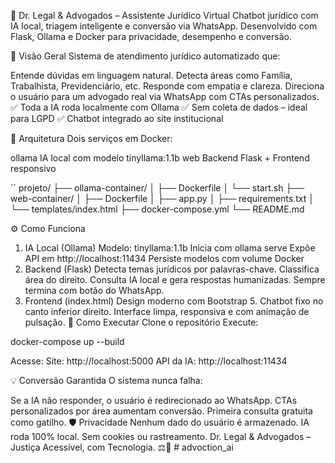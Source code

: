 📄 Dr. Legal & Advogados – Assistente Jurídico Virtual
Chatbot jurídico com IA local, triagem inteligente e conversão via WhatsApp.
Desenvolvido com Flask, Ollama e Docker para privacidade, desempenho e conversão. 

🚀 Visão Geral
Sistema de atendimento jurídico automatizado que:

Entende dúvidas em linguagem natural.
Detecta áreas como Família, Trabalhista, Previdenciário, etc.
Responde com empatia e clareza.
Direciona o usuário para um advogado real via WhatsApp com CTAs personalizados.
✅ Toda a IA roda localmente com Ollama
✅ Sem coleta de dados – ideal para LGPD
✅ Chatbot integrado ao site institucional


🔧 Arquitetura
Dois serviços em Docker:

ollama
IA local com modelo
tinyllama:1.1b
web
Backend Flask + Frontend responsivo


´´
projeto/
├── ollama-container/
│   ├── Dockerfile
│   └── start.sh
├── web-container/
│   ├── Dockerfile
│   ├── app.py
│   ├── requirements.txt
│   └── templates/index.html
├── docker-compose.yml
└── README.md

⚙️ Como Funciona
1. IA Local (Ollama)
Modelo: tinyllama:1.1b
Inicia com ollama serve
Expõe API em http://localhost:11434
Persiste modelos com volume Docker
2. Backend (Flask)
Detecta temas jurídicos por palavras-chave.
Classifica área do direito.
Consulta IA local e gera respostas humanizadas.
Sempre termina com botão do WhatsApp.
3. Frontend (index.html)
Design moderno com Bootstrap 5.
Chatbot fixo no canto inferior direito.
Interface limpa, responsiva e com animação de pulsação.
🐳 Como Executar
Clone o repositório
Execute:

docker-compose up --build

Acesse:
Site: http://localhost:5000
API da IA: http://localhost:11434

💡 Conversão Garantida
O sistema nunca falha:

Se a IA não responder, o usuário é redirecionado ao WhatsApp.
CTAs personalizados por área aumentam conversão.
Primeira consulta gratuita como gatilho.
🛡️ Privacidade
Nenhum dado do usuário é armazenado.
IA roda
100% local.
Sem cookies ou rastreamento.
Dr. Legal & Advogados – Justiça Acessível, com Tecnologia. ⚖️💙 # advoction_ai
